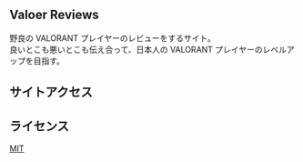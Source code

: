 ## Valoer Reviews

野良の VALORANT プレイヤーのレビューをするサイト。  
良いとこも悪いとこも伝え合って、日本人の VALORANT プレイヤーのレベルアップを目指す。

## サイトアクセス



## ライセンス

[MIT](http://TomoakiTANAKA.mit-license.org)